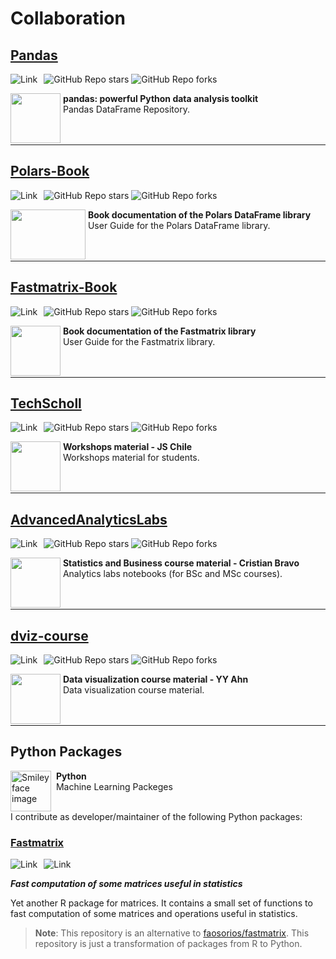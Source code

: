 # Collaboration 

## [Pandas](https://github.com/pandas-dev/pandas)

<a href="https://github.com/pandas-dev/pandas"><img alt="Link" src="https://img.shields.io/badge/Pandas-package-blue" style="float:left; padding-right:10px" ></a>
![GitHub Repo stars](https://img.shields.io/github/stars/pandas-dev/pandas?style=social)
![GitHub Repo forks](https://img.shields.io/github/forks/pandas-dev/pandas?style=social)

<p>
  <a href="https://github.com/pandas-dev/pandas">
    <img src="../../images/research/pandas.png"
      style="float:left; width:80px; height:80px;">
  </a>
  <span style="vertical-align:bottom">
    &nbsp;<strong>pandas: powerful Python data analysis toolkit</strong> <br>
    &nbsp;Pandas DataFrame Repository.<br> <br><br>
  </span>
</p>

<hr size="30">



## [Polars-Book](https://github.com/pola-rs/polars-book)
<a href="https://github.com/pola-rs/polars"><img alt="Link" src="https://img.shields.io/badge/Polars-package-blue" style="float:left; padding-right:10px" ></a>
![GitHub Repo stars](https://img.shields.io/github/stars/pola-rs/polars?style=social)
![GitHub Repo forks](https://img.shields.io/github/forks/pola-rs/polars?style=social)


<p>
  <a href="https://github.com/pola-rs/polars-book">
    <img src="../../images/research/polars.png"
      style="float:left; width:120px; height:80px;">
  </a>
  <span style="vertical-align:bottom">
    &nbsp;<strong>Book documentation of the Polars DataFrame library</strong> <br>
    &nbsp;User Guide for the Polars DataFrame library. <br> <br><br>
  </span>
</p>
<hr size="30">

## [Fastmatrix-Book](https://github.com/fralfaro/fastmatrix-book)
<a href="https://github.com/faosorios/fastmatrix"><img alt="Link" src="https://img.shields.io/badge/Fastmatrix-package-blue" style="float:left; padding-right:10px" ></a>
![GitHub Repo stars](https://img.shields.io/github/stars/faosorios/fastmatrix?style=social)
![GitHub Repo forks](https://img.shields.io/github/forks/faosorios/fastmatrix?style=social)


<p>
  <a href="https://github.com/fralfaro/fastmatrix-book">
    <img src="../../images/research/rlogo.png"
      style="float:left; width:80px; height:80px;">
  </a>
  <span style="vertical-align:bottom">
    &nbsp;<strong>Book documentation of the Fastmatrix library</strong> <br>
    &nbsp;User Guide for the Fastmatrix library. <br> <br><br>
  </span>
</p>
<hr size="30">

## [TechScholl](https://github.com/JSConfCL/techschool)
<a href="https://github.com/JSConfCL/techschool"><img alt="Link" src="https://img.shields.io/badge/Techscholl-workshop-blue" style="float:left; padding-right:10px" ></a>
![GitHub Repo stars](https://img.shields.io/github/stars/JSConfCL/techschool?style=social)
![GitHub Repo forks](https://img.shields.io/github/forks/JSConfCL/techschool?style=social)

<p>
  <a href="https://github.com/JSConfCL/techschool">
    <img src="../../images/research/js.png"
      style="float:left; width:80px; height:80px;">
  </a>
  <span style="vertical-align:bottom">
    &nbsp;<strong>Workshops material - JS Chile</strong> <br>
    &nbsp;Workshops material for students. <br> <br><br>
  </span>
</p>
<hr size="30">

## [AdvancedAnalyticsLabs](https://github.com/CBravoR/AdvancedAnalyticsLabs)
<a href="https://github.com/CBravoR/AdvancedAnalyticsLabs"><img alt="Link" src="https://img.shields.io/badge/AdvancedAnalyticsLabs-course-blue" style="float:left; padding-right:10px" ></a>
![GitHub Repo stars](https://img.shields.io/github/stars/CBravoR/AdvancedAnalyticsLabs?style=social)
![GitHub Repo forks](https://img.shields.io/github/forks/CBravoR/AdvancedAnalyticsLabs?style=social)

<p>
  <a href="https://github.com/CBravoR/AdvancedAnalyticsLabs">
    <img src="../../images/research/gh.png"
      style="float:left; width:80px; height:80px;">
  </a>
  <span style="vertical-align:bottom">
    &nbsp;<strong>Statistics and Business course material - Cristian Bravo</strong> <br>
    &nbsp;Analytics labs notebooks (for BSc and MSc courses).  <br> <br><br>
  </span>
</p>
<hr size="30">

## [dviz-course](https://github.com/yy/dviz-course)
<a href="https://github.com/yy/dviz-course"><img alt="Link" src="https://img.shields.io/badge/dviz--course-course-blue" style="float:left; padding-right:10px" ></a>
![GitHub Repo stars](https://img.shields.io/github/stars/yy/dviz-course?style=social)
![GitHub Repo forks](https://img.shields.io/github/forks/yy/dviz-course?style=social)

<p>
  <a href="https://github.com/yy/dviz-course">
    <img src="../../images/research/gh.png"
      style="float:left; width:80px; height:80px;">
  </a>
  <span style="vertical-align:bottom">
    &nbsp;<strong>Data visualization course material - YY Ahn</strong> <br>
    &nbsp;Data visualization course material. <br> <br><br>
  </span>
</p>
<hr size="30">

## Python Packages

<p>
<img src="../../images/research/python.png" alt="Smiley face image"
style="float:left; width:65px; height:65px;">
<span style="vertical-align:bottom">
&nbsp <strong> Python </strong> <br>
&nbsp Machine Learning Packeges <br><br>
</span>
</p>


I contribute as developer/maintainer of the following Python packages:


### [Fastmatrix](https://gitlab.com/fralfaro/fastmatrix)
<a href="https://gitlab.com/FAAM/fastmatrix"><img alt="Link" src="https://img.shields.io/badge/fastmatrix-package-blue" style="float:left; padding-right:10px" ></a>
<a href="https://www.python.org/downloads/release/python-380/"><img alt="Link" src="https://img.shields.io/badge/python-3.8-blue.svg" style="float:left; padding-right:10px" ></a>
&nbsp;

_**Fast computation of some matrices useful in statistics**_

Yet another R package for matrices. It contains a small set of functions to fast computation of some matrices and operations useful in statistics.

> **Note**: This repository is an alternative to [faosorios/fastmatrix](https://github.com/faosorios/fastmatrix). This repository is just a transformation of packages from R to Python.